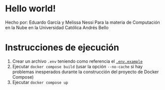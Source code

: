 # Hello world!

Hecho por: Eduardo García y Melissa Nessi
Para la materia de Computación en la Nube en la Universidad Católica Andrés Bello

# Instrucciones de ejecución

1. Crear un archivo `.env` teniendo como referencia el [`.env.example`](/.env.example)
2. Ejecutar `docker compose build` (usar la opción `--no-cache` si hay problemas inesperados durante la construcción del proyecto de Docker Compose)
3. Ejecutar `docker compose up`
